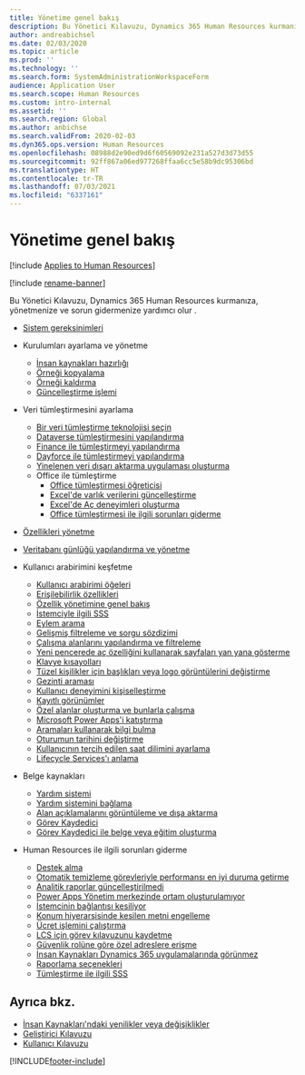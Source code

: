 ```yaml
---
title: Yönetime genel bakış
description: Bu Yönetici Kılavuzu, Dynamics 365 Human Resources kurmanıza, yönetmenize ve sorun gidermenize yardımcı olur .
author: andreabichsel
ms.date: 02/03/2020
ms.topic: article
ms.prod: ''
ms.technology: ''
ms.search.form: SystemAdministrationWorkspaceForm
audience: Application User
ms.search.scope: Human Resources
ms.custom: intro-internal
ms.assetid: ''
ms.search.region: Global
ms.author: anbichse
ms.search.validFrom: 2020-02-03
ms.dyn365.ops.version: Human Resources
ms.openlocfilehash: 08988d2e90ed9d6f60569092e231a527d3d73d55
ms.sourcegitcommit: 92ff867a06ed977268ffaa6cc5e58b9dc95306bd
ms.translationtype: HT
ms.contentlocale: tr-TR
ms.lasthandoff: 07/03/2021
ms.locfileid: "6337161"
---
```

# <a name="administration-overview"></a>Yönetime genel bakış

[!include [Applies to Human Resources](../includes/applies-to-hr.md)]

[!include [rename-banner](~/includes/cc-data-platform-banner.md)]

Bu Yönetici Kılavuzu, Dynamics 365 Human Resources kurmanıza, yönetmenize ve sorun gidermenize yardımcı olur .

- [Sistem gereksinimleri](hr-admin-system-requirements.md)

- Kurulumları ayarlama ve yönetme
  - [İnsan kaynakları hazırlığı](hr-admin-setup-provision.md)
  - [Örneği kopyalama](hr-admin-setup-copy-instance.md)
  - [Örneği kaldırma](hr-admin-setup-remove-instance.md)
  - [Güncelleştirme işlemi](hr-admin-setup-update-process.md)

- Veri tümleştirmesini ayarlama
  - [Bir veri tümleştirme teknolojisi seçin](hr-admin-integration-choose-technology.md)
  - [Dataverse tümleştirmesini yapılandırma](hr-admin-integration-common-data-service.md)
  - [Finance ile tümleştirmeyi yapılandırma](hr-admin-integration-finance.md)
  - [Dayforce ile tümleştirmeyi yapılandırma](hr-admin-integration-dayforce.md)
  - [Yinelenen veri dışarı aktarma uygulaması oluşturma](hr-admin-integration-recurring-data-export.md)
  - Office ile tümleştirme
    - [Office tümleştirmesi öğreticisi](../fin-ops-core/dev-itpro/office-integration/office-integration-tutorial.md?toc=%2fdynamics365%2funified-operations%2ftalent%2ftoc.json)
    - [Excel'de varlık verilerini güncelleştirme](../fin-ops-core/dev-itpro/office-integration/use-excel-add-in.md?toc=%2fdynamics365%2funified-operations%2ftalent%2ftoc.json)
    - [Excel'de Aç deneyimleri oluşturma](../fin-ops-core/dev-itpro/office-integration/office-integration-edit-excel.md?toc=%2fdynamics365%2funified-operations%2ftalent%2ftoc.json)
    - [Office tümleştirmesi ile ilgili sorunları giderme](../fin-ops-core/dev-itpro/office-integration/office-integration-troubleshooting.md?toc=%2fdynamics365%2funified-operations%2ftalent%2ftoc.json)

- [Özellikleri yönetme](hr-admin-manage-features.md)

- [Veritabanı günlüğü yapılandırma ve yönetme](hr-admin-database-logging.md)

- Kullanıcı arabirimini keşfetme
  - [Kullanıcı arabirimi öğeleri](../fin-ops-core/fin-ops/get-started/user-interface-elements.md?toc=/dynamics365/human-resources/toc.json)
  - [Erişilebilirlik özellikleri](../fin-ops-core/fin-ops/get-started/accessibility-features.md?toc=/dynamics365/human-resources/toc.json)
  - [Özellik yönetimine genel bakış](../fin-ops-core/fin-ops/get-started/feature-management/feature-management-overview.md?toc=/dynamics365/human-resources/toc.json)
  - [İstemciyle ilgili SSS](../fin-ops-core/fin-ops/get-started/client-faq.md?toc=/dynamics365/human-resources/toc.json)
  - [Eylem arama](../fin-ops-core/fin-ops/get-started/action-search.md?toc=/dynamics365/human-resources/toc.json)
  - [Gelişmiş filtreleme ve sorgu sözdizimi](../fin-ops-core/fin-ops/get-started/advanced-filtering-query-options.md?toc=/dynamics365/human-resources/toc.json)
  - [Çalışma alanlarını yapılandırma ve filtreleme](../fin-ops-core/fin-ops/get-started/configure-filter-workspaces.md?toc=/dynamics365/financehuman-resources/toc.json)
  - [Yeni pencerede aç özelliğini kullanarak sayfaları yan yana gösterme](../fin-ops-core/fin-ops/get-started/display-pages-side-by-side.md?toc=/dynamics365/human-resources/toc.json)
  - [Klavye kısayolları](../fin-ops-core/fin-ops/get-started/shortcut-keys.md?toc=/dynamics365/human-resources/toc.json)
  - [Tüzel kişilikler için başlıkları veya logo görüntülerini değiştirme](../fin-ops-core/fin-ops/get-started/tasks/change-banner-or-logo.md?toc=/dynamics365/human-resources/toc.json)
  - [Gezinti araması](../fin-ops-core/fin-ops/get-started/navigation-search.md?toc=/dynamics365/human-resources/toc.json)
  - [Kullanıcı deneyimini kişiselleştirme](../fin-ops-core/fin-ops/get-started/personalize-user-experience.md?toc=/dynamics365/human-resources/toc.json)
  - [Kayıtlı görünümler](../fin-ops-core/fin-ops/get-started/saved-views.md?toc=/dynamics365/human-resources/toc.json)
  - [Özel alanlar oluşturma ve bunlarla çalışma](../fin-ops-core/fin-ops/get-started/user-defined-fields.md?toc=/dynamics365/human-resources/toc.json)
  - [Microsoft Power Apps'i katıştırma](../fin-ops-core/fin-ops/get-started/embed-power-apps.md?toc=/dynamics365/human-resources/toc.json)
  - [Aramaları kullanarak bilgi bulma](../fin-ops-core/fin-ops/get-started/use-lookups-to-find-information.md?toc=/dynamics365/human-resources/toc.json)
  - [Oturumun tarihini değiştirme](../fin-ops-core/fin-ops/organization-administration/tasks/change-date-session.md?toc=/dynamics365/human-resources/toc.json)
  - [Kullanıcının tercih edilen saat dilimini ayarlama](../fin-ops-core/fin-ops/organization-administration/tasks/set-users-preferred-time-zone.md?toc=/dynamics365/human-resources/toc.json)
  - [Lifecycle Services'ı anlama](../fin-ops-core/dev-itpro/lifecycle-services/lcs-works-lcs.md?toc=/dynamics365/human-resources/toc.json)

- Belge kaynakları
  - [Yardım sistemi](../fin-ops-core/fin-ops/get-started/help-overview.md?toc=/dynamics365/human-resources/toc.json)
  - [Yardım sistemini bağlama](../fin-ops-core/fin-ops/get-started/help-connect.md?toc=/dynamics365/human-resources/toc.json)
  - [Alan açıklamalarını görüntüleme ve dışa aktarma](../fin-ops-core/fin-ops/get-started/view-export-field-descriptions.md?toc=/dynamics365/human-resources/toc.json)
  - [Görev Kaydedici](../fin-ops-core/dev-itpro/user-interface/task-recorder.md?toc=/dynamics365/human-resources/toc.json)
  - [Görev Kaydedici ile belge veya eğitim oluşturma](../fin-ops-core/dev-itpro/user-interface/task-recorder-training-docs.md?toc=/dynamics365/human-resources/toc.json)

- Human Resources ile ilgili sorunları giderme
  - [Destek alma](../fin-ops-core/dev-itpro/lifecycle-services/lcs-support.md)
  - [Otomatik temizleme görevleriyle performansı en iyi duruma getirme](hr-admin-troubleshooting-batch-history.md)
  - [Analitik raporlar güncelleştirilmedi](hr-admin-troubleshooting-analytic-reports.md)
  - [Power Apps Yönetim merkezinde ortam oluşturulamıyor](hr-admin-troubleshooting-power-apps.md)
  - [İstemcinin bağlantısı kesiliyor](hr-admin-troubleshooting-disconnect.md)
  - [Konum hiyerarşisinde kesilen metni engelleme](hr-admin-troubleshooting-truncate.md)
  - [Ücret işlemini çalıştırma](hr-admin-troubleshooting-compensation.md)
  - [LCS için görev kılavuzunu kaydetme](hr-admin-troubleshooting-task-guide.md)
  - [Güvenlik rolüne göre özel adreslere erişme](hr-admin-troubleshooting-private-addresses.md)
  - [İnsan Kaynakları Dynamics 365 uygulamalarında görünmez](hr-admin-troubleshooting-not-in-apps.md)
  - [Raporlama seçenekleri](hr-admin-troubleshooting-reporting.md)
  - [Tümleştirme ile ilgili SSS](hr-admin-troubleshooting-integration.md)

## <a name="see-also"></a>Ayrıca bkz.

- [İnsan Kaynakları'ndaki yenilikler veya değişiklikler](hr-admin-whats-new.md)
- [Geliştirici Kılavuzu](hr-developer-overview.md)
- [Kullanıcı Kılavuzu](hr-hrpro-overview.md)

[!INCLUDE[footer-include](../includes/footer-banner.md)]